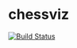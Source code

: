 # chessviz
[![Build Status](https://travis-ci.org/Akhmatpower/chessviz.svg?branch=master)](https://travis-ci.org/Akhmatpower/chessviz)

